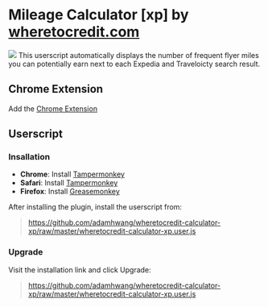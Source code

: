 # Mileage Calculator [xp] by <a href="http://www.wheretocredit.com" target="_blank">wheretocredit.com</a>
![](http://i.imgur.com/baKzGGP.png)
This userscript automatically displays the number of frequent flyer miles you can potentially earn next to each Expedia and Traveloicty search result.

## Chrome Extension
Add the <a href="https://chrome.google.com/webstore/detail/mileage-calculator-xp-by/gomddcmabinakjildbgfoabbiakfkkfk" target="_blank">Chrome Extension</a>

## Userscript
### Insallation
- **Chrome**: Install <a href="https://chrome.google.com/webstore/detail/tampermonkey/dhdgffkkebhmkfjojejmpbldmpobfkfo" target="_blank">Tampermonkey</a>
- **Safari**: Install <a href="https://tampermonkey.net/?ext=dhdg&browser=safari" target="_blank">Tampermonkey</a>
- **Firefox**: Install <a href="https://addons.mozilla.org/en-US/firefox/addon/greasemonkey/" target="_blank">Greasemonkey</a>

After installing the plugin, install the userscript from:
> https://github.com/adamhwang/wheretocredit-calculator-xp/raw/master/wheretocredit-calculator-xp.user.js

### Upgrade
Visit the installation link and click Upgrade:
> https://github.com/adamhwang/wheretocredit-calculator-xp/raw/master/wheretocredit-calculator-xp.user.js
